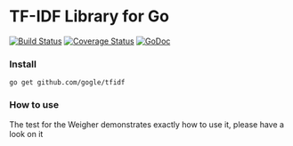 # TF-IDF Library for Go
[![Build Status](https://travis-ci.org/goglue/tfidf.svg?branch=master)](https://travis-ci.org/goglue/tfidf) [![Coverage Status](https://coveralls.io/repos/github/goglue/tfidf/badge.svg?branch=master)](https://coveralls.io/github/goglue/tfidf?branch=master) [![GoDoc](https://godoc.org/github.com/goglue/tfidf?status.svg)](https://godoc.org/github.com/goglue/tfidf)


### Install
```
go get github.com/gogle/tfidf
```

### How to use
The test for the Weigher demonstrates exactly how to use it, please have a look on it